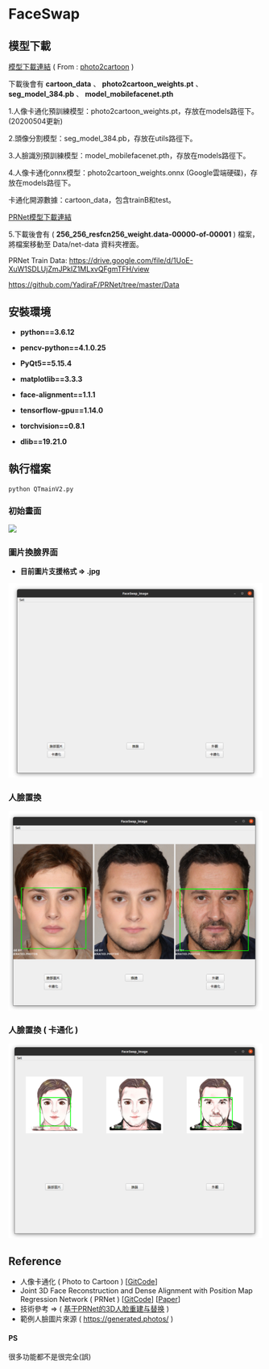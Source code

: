 # FaceSwap
## 模型下載
[模型下載連結](https://drive.google.com/file/d/1lsQS8hOCquMFKJFhK_z-n03ixWGkjT2P/view) ( From : [photo2cartoon](https://github.com/minivision-ai/photo2cartoon) )

下載後會有 
**cartoon_data** 、 **photo2cartoon_weights.pt** 、 **seg_model_384.pb** 、 **model_mobilefacenet.pth** 

1.人像卡通化預訓練模型：photo2cartoon_weights.pt，存放在models路徑下。(20200504更新)

2.頭像分割模型：seg_model_384.pb，存放在utils路徑下。

3.人臉識別預訓練模型：model_mobilefacenet.pth，存放在models路徑下。

4.人像卡通化onnx模型：photo2cartoon_weights.onnx (Google雲端硬碟)，存放在models路徑下。

卡通化開源數據：cartoon_data，包含trainB和test。


[PRNet模型下載連結](https://drive.google.com/file/d/1UoE-XuW1SDLUjZmJPkIZ1MLxvQFgmTFH/view)

5.下載後會有
( **256_256_resfcn256_weight.data-00000-of-00001** ) 檔案，將檔案移動至 Data/net-data 資料夾裡面。

PRNet Train Data:
https://drive.google.com/file/d/1UoE-XuW1SDLUjZmJPkIZ1MLxvQFgmTFH/view

https://github.com/YadiraF/PRNet/tree/master/Data

## 安裝環境
* **python==3.6.12**

* **pencv-python==4.1.0.25**

* **PyQt5==5.15.4**

* **matplotlib==3.3.3**

* **face-alignment==1.1.1**

* **tensorflow-gpu==1.14.0**

* **torchvision==0.8.1**

* **dlib==19.21.0**

## 執行檔案

```
python QTmainV2.py
```

### 初始畫面
![](./Doc/main.png)

### 圖片換臉界面
* **目前圖片支援格式 &rArr; .jpg**

![](./Doc/faceswapimg.png)

### 人臉置換
![](./Doc/example_1.png)

### 人臉置換 ( 卡通化 )
![](./Doc/example_2.png)


## Reference

* 人像卡通化 ( Photo to Cartoon ) [[GitCode](https://github.com/minivision-ai/photo2cartoon)]
* Joint 3D Face Reconstruction and Dense Alignment with Position Map Regression Network ( PRNet ) [[GitCode](https://github.com/YadiraF/PRNet)] [[Paper](https://openaccess.thecvf.com/content_ECCV_2018/papers/Yao_Feng_Joint_3D_Face_ECCV_2018_paper.pdf)]
* 技術參考 &rArr; ( [基于PRNet的3D人脸重建与替换](https://mp.weixin.qq.com/s?__biz=MzU1NzU2MzcyMw==&mid=2247483891&idx=1&sn=a0c658e02bb634d2ef3e1a94607537ca&chksm=fc32abd7cb4522c143d63ffd15e3950ffc2679995d076b9819052367f7428cca82bba52c897c&token=2041151839&lang=zh_CN#rd) )
* 範例人臉圖片來源 ( https://generated.photos/ )


#### PS
很多功能都不是很完全(誤)